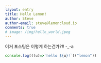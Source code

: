 ```yaml
---
layout: entry
title: Hello Lemon!
author: Steve
author-email: steve@lemoncloud.io
comments: true
# image: /img/hello_world.jpeg
---
```


이거 포스팅은 이렇게 하는건가?!! -_-a

```js
console.log(((u)=>`hello ${u}!`)("lemon"))
```

